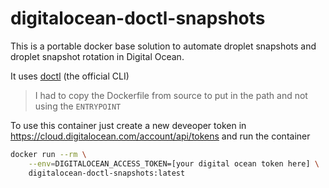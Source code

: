 # digitalocean-doctl-snapshots

This is a portable docker base solution to automate droplet snapshots and droplet snapshot rotation in Digital Ocean.

It uses [doctl](https://github.com/digitalocean/doctl) (the official CLI)

>I had to copy the Dockerfile from source to put in the path and not using the `ENTRYPOINT`

To use this container just create a new deveoper token in <https://cloud.digitalocean.com/account/api/tokens> and run the container

```bash
docker run --rm \
    --env=DIGITALOCEAN_ACCESS_TOKEN=[your digital ocean token here] \
    digitalocean-doctl-snapshots:latest
```

